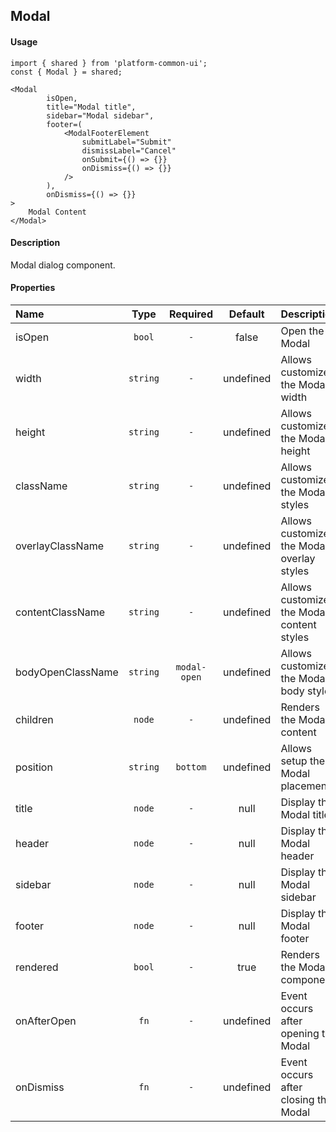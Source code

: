 ## Modal
#### Usage
```JSX
import { shared } from 'platform-common-ui';
const { Modal } = shared;
```
```JSX
<Modal
        isOpen,
        title="Modal title",
        sidebar="Modal sidebar",
        footer=(
            <ModalFooterElement
                submitLabel="Submit"
                dismissLabel="Cancel"
                onSubmit={() => {}}
                onDismiss={() => {}}
            />
        ),
        onDismiss={() => {}} 
>
    Modal Content
</Modal>
```

#### Description
Modal dialog component.

#### Properties
Name                  | Type         | Required     | Default     | Description       
:---------------------| :----------: | :----------: | :-----:     | :-----------
isOpen                | `bool`       | `-`          | false       | Open the Modal
width                 | `string`     | `-`          | undefined   | Allows customize the Modal width
height                | `string`     | `-`          | undefined   | Allows customize the Modal height
className             | `string`     | `-`          | undefined   | Allows customize the Modal styles
overlayClassName      | `string`     | `-`          | undefined   | Allows customize the Modal overlay styles
contentClassName      | `string`     | `-`          | undefined   | Allows customize the Modal content styles
bodyOpenClassName     | `string`     | `modal-open` | undefined   | Allows customize the Modal body styles
children              | `node`       | `-`          | undefined   | Renders the Modal content
position              | `string`     | `bottom`     | undefined   | Allows setup the Modal placement
title                 | `node`       | `-`          | null        | Display the Modal title
header                | `node`       | `-`          | null        | Display the Modal header
sidebar               | `node`       | `-`          | null        | Display the Modal sidebar
footer                | `node`       | `-`          | null        | Display the Modal footer
rendered              | `bool`       | `-`          | true        | Renders the Modal component
onAfterOpen           | `fn`         | `-`          | undefined   | Event occurs after opening the Modal
onDismiss             | `fn`         | `-`          | undefined   | Event occurs after closing the Modal

